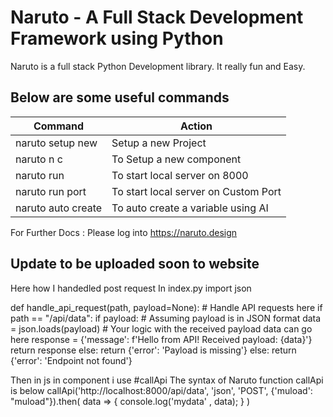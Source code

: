 # Naruto - A Full Stack Development Framework using Python
Naruto is a full stack Python Development library. It really fun and Easy.
## Below are some useful commands
| Command | Action |
| ----------- | ----------- |
| naruto setup new | Setup a new Project |
| naruto n c <componentName> | To Setup a new component|
| naruto run | To start local server on 8000|
| naruto run port <portNumber> | To start local server on Custom Port|
| naruto auto create <variable name> | To auto create a variable using AI |

For Further Docs : Please log into https://naruto.design

## Update to be uploaded soon to website
Here how I handedled post request
In index.py
import json

def handle_api_request(path, payload=None):
    # Handle API requests here
    if path == "/api/data":
        if payload:
            # Assuming payload is in JSON format
            data = json.loads(payload)
            # Your logic with the received payload data can go here
            response = {'message': f'Hello from API! Received payload: {data}'}
            return response
        else:
            return {'error': 'Payload is missing'}
    else:
        return {'error': 'Endpoint not found'}

Then in js in component i use #callApi
The syntax of Naruto function callApi is below
callApi('http://localhost:8000/api/data', 'json', 'POST', {'muload': "muload"}).then(
    data => {
        console.log('mydata' , data);
    }
)

